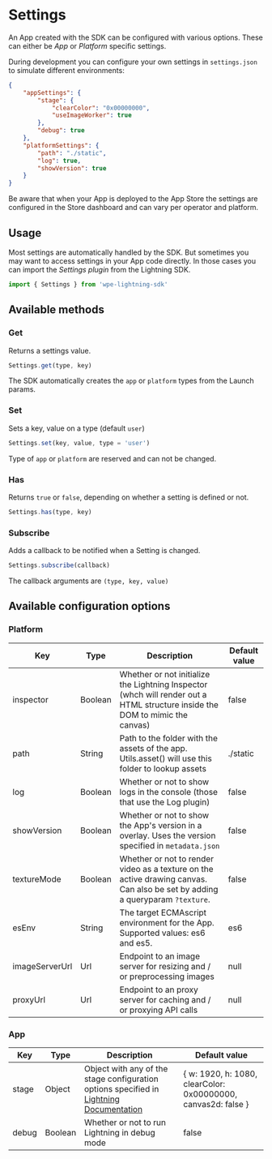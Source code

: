 # Settings

An App created with the SDK can be configured with various options. These can either be _App_ or _Platform_ specific settings.

During development you can configure your own settings in `settings.json` to simulate different environments:

```json
{
    "appSettings": {
        "stage": {
            "clearColor": "0x00000000",
            "useImageWorker": true
        },
        "debug": true
    },
    "platformSettings": {
        "path": "./static",
        "log": true,
        "showVersion": true
    }
}
```

Be aware that when your App is deployed to the App Store the settings are configured in the Store dashboard and can vary per operator and platform.

## Usage

Most settings are automatically handled by the SDK. But sometimes you may want to access settings in your App code directly. In those cases you can import the _Settings plugin_ from the Lightning SDK.

```js
import { Settings } from 'wpe-lightning-sdk'
```

## Available methods

### Get

Returns a settings value.

```js
Settings.get(type, key)
```

The SDK automatically creates the `app` or `platform` types from the Launch params.

### Set

Sets a key, value on a type (default `user`)

```js
Settings.set(key, value, type = 'user')
```

Type of `app` or `platform` are reserved and can not be changed.

### Has

Returns `true` or `false`, depending on whether a setting is defined or not.

```js
Settings.has(type, key)
```

### Subscribe

Adds a callback to be notified when a Setting is changed.

```js
Settings.subscribe(callback)
```

The callback arguments are `(type, key, value)`

## Available configuration options

### Platform

| Key | Type | Description | Default value |
| --- | ---- | ------------ | ------------- |
| inspector | Boolean | Whether or not initialize the Lightning Inspector (whch will render out a HTML structure inside the DOM to mimic the canvas) | false |
| path | String | Path to the folder with the assets of the app. Utils.asset() will use this folder to lookup assets | ./static |
| log | Boolean | Whether or not to show logs in the console (those that use the Log plugin) | false |
| showVersion | Boolean | Whether or not to show the App's version in a overlay. Uses the version specified in `metadata.json` | false |
| textureMode | Boolean | Whether or not to render video as a texture on the active drawing canvas. Can also be set by adding a queryparam `?texture`. | false |
| esEnv | String | The target ECMAscript environment for the App. Supported values: es6 and es5. | es6 |
| imageServerUrl | Url | Endpoint to an image server for resizing and / or preprocessing images | null |
| proxyUrl | Url | Endpoint to an proxy server for caching and / or proxying API calls | null |

### App

| Key | Type | Description | Default value |
| --- | ---- | ------------ | ------------- |
| stage | Object | Object with any of the stage configuration options specified in [Lightning Documentation](https://webplatformforembedded.github.io/Lightning/docs/gettingStarted/stage-configuration) | { w: 1920, h: 1080, clearColor: 0x00000000, canvas2d: false } |
| debug | Boolean | Whether or not to run Lightning in debug mode | false |
